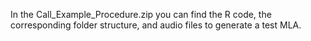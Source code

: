 In the Call_Example_Procedure.zip you can find the R code, the corresponding folder structure, and audio files to generate a test MLA.
